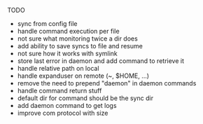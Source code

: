 TODO

  * sync from config file
  * handle command execution per file
  * not sure what monitoring twice a dir does
  * add ability to save syncs to file and resume
  * not sure how it works with symlink
  * store last error in daemon and add command to retrieve it
  * handle relative path on local
  * handle expanduser on remote (~, $HOME, ...)
  * remove the need to prepend "daemon" in daemon commands
  * handle command return stuff
  * default dir for command should be the sync dir
  * add daemon command to get logs
  * improve com protocol with size

